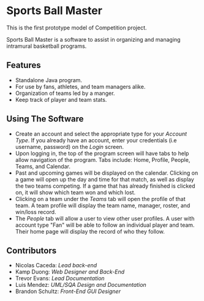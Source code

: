 # Sports Ball Master
This is the first prototype model of Competition project. 
  
Sports Ball Master is a software to assist in organizing 
and managing intramural basketball programs.

## Features
* Standalone Java program.
* For use by fans, athletes, and team managers alike.
* Organization of teams led by a manger.
* Keep track of player and team stats.

## Using The Software
* Create an account and select the appropriate type 
	for your *Account Type*. If you already have an account, 
  enter your credentials (i.e username, password) on the
	*Login* screen.  
* Upon logging in, the top of the program screen
  will have tabs to help allow navigation of the program. 
  Tabs include: Home, Profile, People, Teams, and Calendar.  
* Past and upcoming games will be displayed on the calendar.
  Clicking on a game will open up the day and time for that match,
  as well as display the two teams competing. If a game that has
  already finished is clicked on, it will show which team won and
  which lost.
* Clicking on a team under the *Teams* tab will open the profile
  of that team. A team profile will display the team name, manager,
  roster, and win/loss record.
* The *People* tab will allow a user to view other user profiles. A
  user with account type "Fan" will be able to follow an individual 
  player and team. Their home page will display the record of who 
  they follow.

## Contributors
* Nicolas Caceda: *Lead back-end*
* Kamp Duong: *Web Designer and Back-End*
* Trevor Evans: *Lead Documentation*
* Luis Mendez: *UML/SQA Design and Documentation*
* Brandon Schultz: *Front-End GUI Designer*
